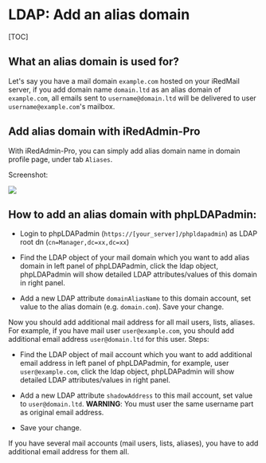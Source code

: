 # LDAP: Add an alias domain

[TOC]

## What an alias domain is used for?

Let's say you have a mail domain `example.com` hosted on your iRedMail server,
if you add domain name `domain.ltd` as an alias domain of `example.com`, all
emails sent to `username@domain.ltd` will be delivered to user
`username@example.com`'s mailbox.

## Add alias domain with iRedAdmin-Pro

With iRedAdmin-Pro, you can simply add alias domain name in domain profile page,
under tab `Aliases`.

Screenshot:

![](./images/iredadmin/domain_profile_alias.png)

## How to add an alias domain with phpLDAPadmin:

* Login to phpLDAPadmin (`https://[your_server]/phpldapadmin`) as LDAP root dn
(`cn=Manager,dc=xx,dc=xx`)

* Find the LDAP object of your mail domain which you want to add alias
domain in left panel of phpLDAPadmin, click the ldap object, phpLDAPadmin will
show detailed LDAP attributes/values of this domain in right panel.

* Add a new LDAP attribute `domainAliasName` to this domain account, set value
to the alias domain (e.g. `domain.com`). Save your change.

Now you should add additional mail address for all mail users, lists, aliases.
For example, if you have mail user `user@example.com`, you should add additional
email address `user@domain.ltd` for this user. Steps:

* Find the LDAP object of mail account which you want to add additional email
address in left panel of phpLDAPadmin, for example, user `user@example.com`,
click the ldap object, phpLDAPadmin will show detailed LDAP attributes/values
in right panel.

* Add a new LDAP attribute `shadowAddress` to this mail account, set value to
`user@domain.ltd`. __WARNING__: You must user the same username part as
original email address.

* Save your change.

If you have several mail accounts (mail users, lists, aliases), you have to
add additional email address for them all.
